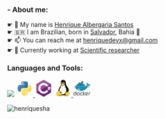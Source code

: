 

  <h3> - About me:</h3>
☛ 🤝 My name is <a href="https://www.linkedin.com/in/henriquealbergaria/">Henrique Albergaria Santos</a><br>
☛ 🇧🇷 I am Brazilian, born in <a href= "https://www.tripadvisor.com/Attractions-g303272-Activities-Salvador_State_of_Bahia.html">Salvador</a>, Bahia 🌊<br>
☛ 📫 You can reach me at <a href="mailto:henriquedevx@gmail.com">henriquedevx@gmail.com</a><br>
☛ 💼 Currently working at <a href="https://www.radixeng.com">Scientific researcher</a><br>


<h3 align="left">Languages and Tools:</h3>
<p align="left"> <img src="https://img.shields.io/badge/Rust-000000?style=for-the-badge&logo=rust&logoColor=white"/> <a href="https://www.python.org" target="_blank" rel="noreferrer"> <img src="https://raw.githubusercontent.com/devicons/devicon/master/icons/python/python-original.svg" alt="python" width="40" height="40"/> </a> <img src="https://raw.githubusercontent.com/devicons/devicon/master/icons/csharp/csharp-original.svg" alt="csharp" width="40" height="40"/> </a>  <a href="https://www.linux.org/" target="_blank" rel="noreferrer"> <img src="https://raw.githubusercontent.com/devicons/devicon/master/icons/linux/linux-original.svg" alt="linux" width="40" height="40"/> </a> <a href="https://www.docker.com/" target="_blank" rel="noreferrer"> <img src="https://raw.githubusercontent.com/devicons/devicon/master/icons/docker/docker-original-wordmark.svg" alt="docker" width="40" height="40"/> </a>
  </p>

<p><img align="center" src="https://github-readme-stats.vercel.app/api/top-langs?username=henriquesha&show_icons=true&locale=en&layout=compact" alt="henriquesha" /></p>
